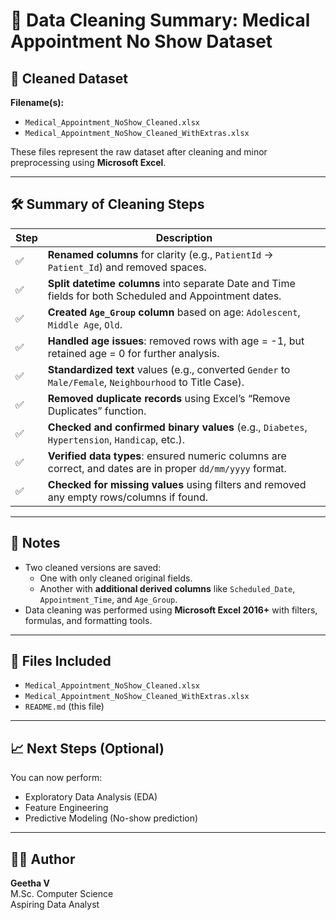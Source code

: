# 🧹 Data Cleaning Summary: Medical Appointment No Show Dataset

## 📂 Cleaned Dataset
**Filename(s):**
- `Medical_Appointment_NoShow_Cleaned.xlsx`
- `Medical_Appointment_NoShow_Cleaned_WithExtras.xlsx`

These files represent the raw dataset after cleaning and minor preprocessing using **Microsoft Excel**.

---

## 🛠️ Summary of Cleaning Steps

| Step | Description |
|------|-------------|
| ✅ | **Renamed columns** for clarity (e.g., `PatientId` → `Patient_Id`) and removed spaces. |
| ✅ | **Split datetime columns** into separate Date and Time fields for both Scheduled and Appointment dates. |
| ✅ | **Created `Age_Group` column** based on age: `Adolescent`, `Middle Age`, `Old`. |
| ✅ | **Handled age issues**: removed rows with age = -1, but retained age = 0 for further analysis. |
| ✅ | **Standardized text** values (e.g., converted `Gender` to `Male/Female`, `Neighbourhood` to Title Case). |
| ✅ | **Removed duplicate records** using Excel’s “Remove Duplicates” function. |
| ✅ | **Checked and confirmed binary values** (e.g., `Diabetes`, `Hypertension`, `Handicap`, etc.). |
| ✅ | **Verified data types**: ensured numeric columns are correct, and dates are in proper `dd/mm/yyyy` format. |
| ✅ | **Checked for missing values** using filters and removed any empty rows/columns if found. |

---

## 📌 Notes
- Two cleaned versions are saved:
  - One with only cleaned original fields.
  - Another with **additional derived columns** like `Scheduled_Date`, `Appointment_Time`, and `Age_Group`.
- Data cleaning was performed using **Microsoft Excel 2016+** with filters, formulas, and formatting tools.

---

## 📁 Files Included
- `Medical_Appointment_NoShow_Cleaned.xlsx`
- `Medical_Appointment_NoShow_Cleaned_WithExtras.xlsx`
- `README.md` (this file)

---

## 📈 Next Steps (Optional)
You can now perform:
- Exploratory Data Analysis (EDA)
- Feature Engineering
- Predictive Modeling (No-show prediction)

---

## 👩‍💻 Author
**Geetha V**  
M.Sc. Computer Science  
Aspiring Data Analyst  
